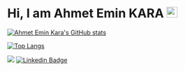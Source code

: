 # Hi, I am Ahmet Emin KARA <img src="https://media.giphy.com/media/hvRJCLFzcasrR4ia7z/giphy.gif" width="25px"></h2>


[![Ahmet Emin Kara's GitHub stats](https://github-readme-stats.vercel.app/api?count_private=true&include_all_commits=true&show_icons=true&username=ahmeteminkara&theme=github_dark)](https://github.com/ahmeteminkara)

[![Top Langs](https://github-readme-stats.vercel.app/api/top-langs/?username=ahmeteminkara&layout=compact&theme=github_dark&exclude_repo=android,ios,flutter)](https://github.com/ahmeteminkara)

![](https://komarev.com/ghpvc/?username=ahmeteminkara&color=000000&style=for-the-badge&label=VIEWS)
[![Linkedin Badge](https://img.shields.io/badge/ahmeteminkara-000?style=for-the-badge&logo=linkedin)](https://www.linkedin.com/in/ahmeteminkara/)


<!--
**ahmeteminkara/ahmeteminkara** is a ✨ _special_ ✨ repository because its `README.md` (this file) appears on your GitHub profile.

Here are some ideas to get you started:

- 🔭 I’m currently working on ...
- 🌱 I’m currently learning ...
- 👯 I’m looking to collaborate on ...
- 🤔 I’m looking for help with ...
- 💬 Ask me about ...
- 📫 How to reach me: ...
- 😄 Pronouns: ...
- ⚡ Fun fact: ...
-->
